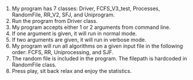 1. My program has 7 classes: Driver, FCFS_V3_test, Processes, RandomFile, RR_V2, SFJ, and Uniprogram.
2. Run the program from Driver class.
3. My program accepts either 1 or 2 arguments from command line.
4. If one argument is given, it will run in normal mode.
5. If two arguments are given, it will run in verbose mode. 
6. My program will run all algorithms on a given input file in the following order: FCFS, RR, Uniprocessing, and SJF.
7. The random file is included in the program. The filepath is hardcoded in RandomFile class.
8. Press play, sit back relax and enjoy the statistics. 